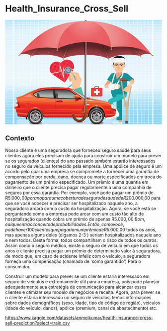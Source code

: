 # Health_Insurance_Cross_Sell

<img src="/src/health.jpg" alt="health"/>

## Contexto
Nosso cliente é uma seguradora que forneceu seguro saúde para seus clientes agora eles precisam de ajuda para construir um modelo para prever se os segurados (clientes) do ano passado também estarão interessados ​​no seguro de veículos fornecido pela empresa. Uma apólice de seguro é um acordo pelo qual uma empresa se compromete a fornecer uma garantia de compensação por perda, dano, doença ou morte especificados em troca do pagamento de um prêmio especificado. Um prêmio é uma quantia em dinheiro que o cliente precisa pagar regularmente a uma companhia de seguros por essa garantia. Por exemplo, você pode pagar um prêmio de R$5.000,00 por ano para uma cobertura de seguro de saúde de R$200.000,00 para que se você adoecer e precisar ser hospitalizado naquele ano, a seguradora arcará com o custo da hospitalização. 
Agora, se você está se perguntando como a empresa pode arcar com um custo tão alto de hospitalização quando cobra um prêmio de apenas R$5.000,00.Bom, é aí que entra o conceito de probabilidades.  Então, como você, pode haver 100 clientes que pagariam um prêmio de R$5.000,00 todos os anos, mas apenas alguns deles (digamos 2-3 ) seriam hospitalizados naquele ano e nem todos. Desta forma, todos compartilham o risco de todos os outros. Assim como o seguro médico, existe o seguro de veículo em que todos os anos o cliente precisa pagar um prêmio de determinado valor à seguradora, de modo que, em caso de acidente infeliz com o veículo, a seguradora forneça uma compensação (chamada de 'soma garantido') Para o consumidor.

Construir um modelo para prever se um cliente estaria interessado em seguro de veículos é extremamente útil para a empresa, pois pode planejar adequadamente sua estratégia de comunicação para alcançar esses clientes e otimizar seu modelo de negócios e receita. Agora, para prever se o cliente estaria interessado no seguro de veículos, temos informações sobre dados demográficos (sexo, idade, tipo de código de região), veículos (idade do veículo, danos), apólice (premium, canal de abastecimento) etc.

https://www.kaggle.com/datasets/anmolkumar/health-insurance-cross-sell-prediction?select=train.csv